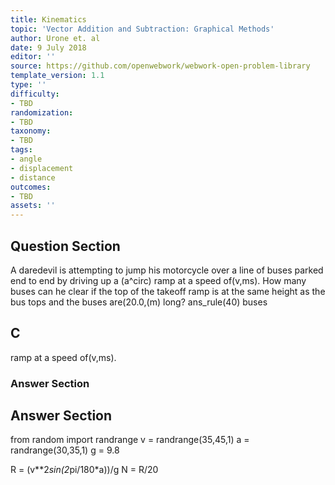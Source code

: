 ```yaml
---
title: Kinematics
topic: 'Vector Addition and Subtraction: Graphical Methods'
author: Urone et. al
date: 9 July 2018
editor: ''
source: https://github.com/openwebwork/webwork-open-problem-library
template_version: 1.1
type: ''
difficulty:
- TBD
randomization:
- TBD
taxonomy:
- TBD
tags:
- angle
- displacement
- distance
outcomes:
- TBD
assets: ''
---
```


## Question Section 

A daredevil is attempting to jump his motorcycle over a line of buses parked end to end by driving up a  (a^circ) ramp at a speed of(v,ms).
How many buses can he clear if the top of the takeoff ramp is at the same height as the bus tops and the buses are(20.0,(m) long?
ans_rule(40) buses

## C
ramp at a speed of(v,ms).
### Answer Section


## Answer Section

from random import randrange
v = randrange(35,45,1)
a = randrange(30,35,1)
g = 9.8

R = (v**2*sin(2*pi/180*a))/g
N = R/20